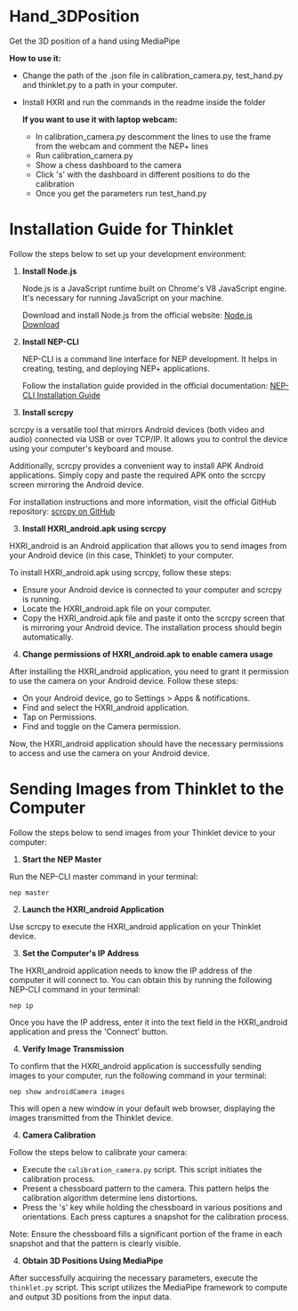 # Hand_3DPosition
Get the 3D position of a hand using MediaPipe

**How to use it:**

- Change the path of the .json file in calibration_camera.py, test_hand.py and thinklet.py to a path in your computer.

- Install HXRI and run the commands in the readme inside the folder

  **If you want to use it with laptop webcam:**
  
  - In calibration_camera.py descomment the lines to use the frame from the webcam and comment the NEP+ lines
  - Run calibration_camera.py 
  - Show a chess dashboard to the camera
  - Click 's' with the dashboard in different positions to do the calibration
  - Once you get the parameters run test_hand.py
  
  


# Installation Guide for Thinklet

Follow the steps below to set up your development environment:

1. **Install Node.js**
   
   Node.js is a JavaScript runtime built on Chrome's V8 JavaScript engine. It's necessary for running JavaScript on your machine.

   Download and install Node.js from the official website: [Node.js Download](https://nodejs.org/en)

2. **Install NEP-CLI**

   NEP-CLI is a command line interface for NEP development. It helps in creating, testing, and deploying NEP+ applications.

   Follow the installation guide provided in the official documentation: [NEP-CLI Installation Guide](https://enrique-coronado.gitbook.io/nep-docs/developer-tools/nep-cli#installation)

3. **Install scrcpy**

  scrcpy is a versatile tool that mirrors Android devices (both video and audio) connected via USB or over TCP/IP. It allows you to control the device using your computer's keyboard and mouse. 

  Additionally, scrcpy provides a convenient way to install APK Android applications. Simply copy and paste the required APK onto the scrcpy screen mirroring the Android device.

  For installation instructions and more information, visit the official GitHub repository: [scrcpy on GitHub](https://github.com/Genymobile/scrcpy)

3. **Install HXRI_android.apk using scrcpy**

  HXRI_android is an Android application that allows you to send images from your Android device (in this case, Thinklet) to your computer.

  To install HXRI_android.apk using scrcpy, follow these steps:

  - Ensure your Android device is connected to your computer and scrcpy is running.
  - Locate the HXRI_android.apk file on your computer.
  - Copy the HXRI_android.apk file and paste it onto the scrcpy screen that is mirroring your Android device. The installation process should begin automatically.

4. **Change permissions of HXRI_android.apk to enable camera usage**

  After installing the HXRI_android application, you need to grant it permission to use the camera on your Android device. Follow these steps:

  - On your Android device, go to Settings > Apps & notifications.
  - Find and select the HXRI_android application.
  - Tap on Permissions.
  - Find and toggle on the Camera permission.

  Now, the HXRI_android application should have the necessary permissions to access and use the camera on your Android device.


# Sending Images from Thinklet to the Computer

Follow the steps below to send images from your Thinklet device to your computer:

1. **Start the NEP Master**

Run the NEP-CLI master command in your terminal:

`nep master`

2. **Launch the HXRI_android Application**

Use scrcpy to execute the HXRI_android application on your Thinklet device.

3. **Set the Computer's IP Address**

The HXRI_android application needs to know the IP address of the computer it will connect to. You can obtain this by running the following NEP-CLI command in your terminal:

`nep ip`

Once you have the IP address, enter it into the text field in the HXRI_android application and press the 'Connect' button.

4. **Verify Image Transmission**

To confirm that the HXRI_android application is successfully sending images to your computer, run the following command in your terminal:

`nep show androidCamera images`

This will open a new window in your default web browser, displaying the images transmitted from the Thinklet device.

4. **Camera Calibration**

  Follow the steps below to calibrate your camera:

  - Execute the `calibration_camera.py` script. This script initiates the calibration process.
  - Present a chessboard pattern to the camera. This pattern helps the calibration algorithm determine lens distortions.
  - Press the 's' key while holding the chessboard in various positions and orientations. Each press captures a snapshot for the calibration process.

  Note: Ensure the chessboard fills a significant portion of the frame in each snapshot and that the pattern is clearly visible.

4. **Obtain 3D Positions Using MediaPipe**

  After successfully acquiring the necessary parameters, execute the `thinklet.py` script. This script utilizes the MediaPipe framework to compute and output 3D positions from the input data.

